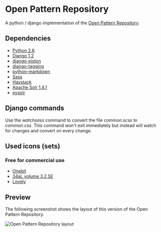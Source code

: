 Open Pattern Repository
==================
A python / django implementation of the [Open Pattern Repository](http://code.google.com/p/openpatternrepository/ "The OPR hosted on google code.").

Dependencies
------------------
- [Python 2.6](http://www.python.de/ "Python homepage")
- [Django 1.2](http://www.djangoproject.com/ "Django homepage")
- [django-piston](https://bitbucket.org/jespern/django-piston/wiki/Home "django-piston homepage")
- [django-tagging](http://code.google.com/p/django-tagging/ "django-tagging homepage")
- [python-markdown](http://www.freewisdom.org/projects/python-markdown/ "python-markdown homepage")
- [Sass](http://sass-lang.com/ "Sass homepage")
- [Haystack](http://haystacksearch.org/ "Project homepage")
- [Apache Solr 1.4.1](http://lucene.apache.org/solr/ "Project hosted on apache.org")
- [pysolr](http://pypi.python.org/pypi/pysolr/ "pysolr homepage")


Django commands
------------------
Use the *watchsass* command to convert the file *common.scss* to *common.css*. This command won't exit immediately but instead will watch for changes and convert on every change.

Used icons (sets)
------------------

### Free for commercial use

- [Onebit](http://www.icojoy.com/articles/44/ "Onebit")
- [34aL volume 3.2 SE](http://www.iconfinder.com/browse/iconset/icojoy/ "Iconset homepage")
- [Lovely](http://www.iconfinder.com/browse/iconset/lovely/#readme "Iconset homepage")

Preview
------------------
The following screenshot shows the layout of this version of the Open Pattern Repository.

![Open Pattern Repository layout](http://bripkens.de/images/dopr-preview.png "Open Pattern Repository layout")